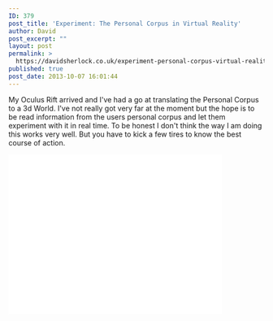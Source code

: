 ```yaml
---
ID: 379
post_title: 'Experiment: The Personal Corpus in Virtual Reality'
author: David
post_excerpt: ""
layout: post
permalink: >
  https://davidsherlock.co.uk/experiment-personal-corpus-virtual-reality/
published: true
post_date: 2013-10-07 16:01:44
---
```

My Oculus Rift arrived and I've had a go at translating the Personal Corpus to a 3d World. I've not really got very far at the moment but the hope is to be read information from the users personal corpus and let them experiment with it in real time. To be honest I don't think the way I am doing this works very well. But you have to kick a few tires to know the best course of action.

<iframe width="420" height="315" src="//www.youtube.com/embed/SoCy7i6MlTQ" frameborder="0" allowfullscreen></iframe>